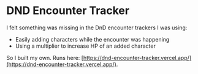 # DND Encounter Tracker

I felt something was missing in the DnD encounter trackers I was using:

- Easily adding characters while the encounter was happening
- Using a multiplier to increase HP of an added character

So I built my own. Runs here: [https://dnd-encounter-tracker.vercel.app/](https://dnd-encounter-tracker.vercel.app/).
